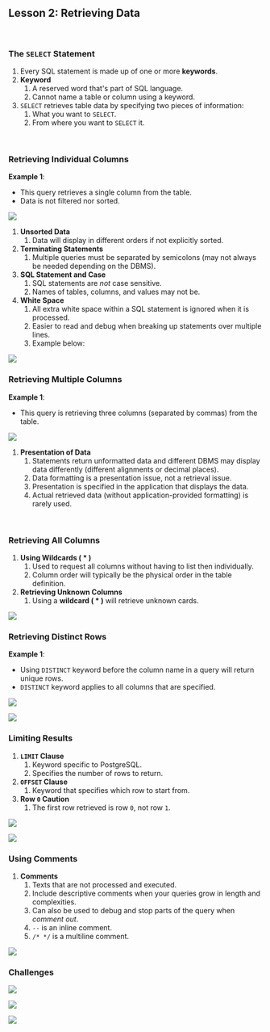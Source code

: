 ## Lesson 2: Retrieving Data
<br>

### **The `SELECT` Statement**

1. Every SQL statement is made up of one or more **keywords**.
2. **Keyword**
   1. A reserved word that's part of SQL language.
   2. Cannot name a table or column using a keyword.
3. `SELECT` retrieves table data by specifying two pieces of information:
   1. What you want to `SELECT`.
   2. From where you want to `SELECT` it.
<br>

### **Retrieving Individual Columns**

**Example 1**:
- This query retrieves a single column from the table. 
- Data is not filtered nor sorted.
   
![](../img/lesson2_1.png)

1. **Unsorted Data**
   1. Data will display in different orders if not explicitly sorted. 
2. **Terminating Statements**
   1. Multiple queries must be separated by semicolons (may not always be needed depending on the DBMS).
3. **SQL Statement and Case**
   1. SQL statements are *not* case sensitive.
   2. Names of tables, columns, and values may not be. 
4. **White Space**
   1. All extra white space within a SQL statement is ignored when it is processed.
   2. Easier to read and debug when breaking up statements over multiple lines.
   3. Example below:

![](../img/lesson2_2.png)
<br>

### **Retrieving Multiple Columns**

**Example 1**:
- This query is retrieving three columns (separated by commas) from the table.

![](../img/lesson2_3.png)

1. **Presentation of Data**
   1. Statements return unformatted data and different DBMS may display data differently (different alignments or decimal places).
   2. Data formatting is a presentation issue, not a retrieval issue.
   3. Presentation is specified in the application that displays the data.
   4. Actual retrieved data (without application-provided formatting) is rarely used.
<br>

### **Retrieving All Columns**

1. **Using Wildcards ( * )**
   1. Used to request all columns without having to list then individually.
   2. Column order will typically be the physical order in the table definition.
2. **Retrieving Unknown Columns**
   1. Using a **wildcard ( * )** will retrieve unknown cards.

![](../img/lesson2_4.png)
<br>

### **Retrieving Distinct Rows**

**Example 1**:
- Using `DISTINCT` keyword before the column name in a query will return unique rows.
- `DISTINCT` keyword applies to all columns that are specified.

![](../img/lesson2_5.png)

![](../img/lesson2_6.png)
<br>

### **Limiting Results**

1. **`LIMIT` Clause**
   1. Keyword specific to PostgreSQL.
   2. Specifies the number of rows to return.
2. **`OFFSET` Clause**
   1. Keyword that specifies which row to start from.
3. **Row `0` Caution**
   1. The first row retrieved is row `0`, not row `1`.

![](../img/lesson2_7.png)

![](../img/lesson2_8.png)
<br>

### **Using Comments**

1. **Comments**
   1. Texts that are not processed and executed.
   2. Include descriptive comments when your queries grow in length and complexities.
   3. Can also be used to debug and stop parts of the query when *comment out*.
   4. `--` is an inline comment.
   5. `/* */` is a multiline comment.

![](../img/lesson2_9.png)
<br>

### Challenges

![](../img/lesson2_10.png)

![](../img/lesson2_11.png)

![](../img/lesson2_12.png)
